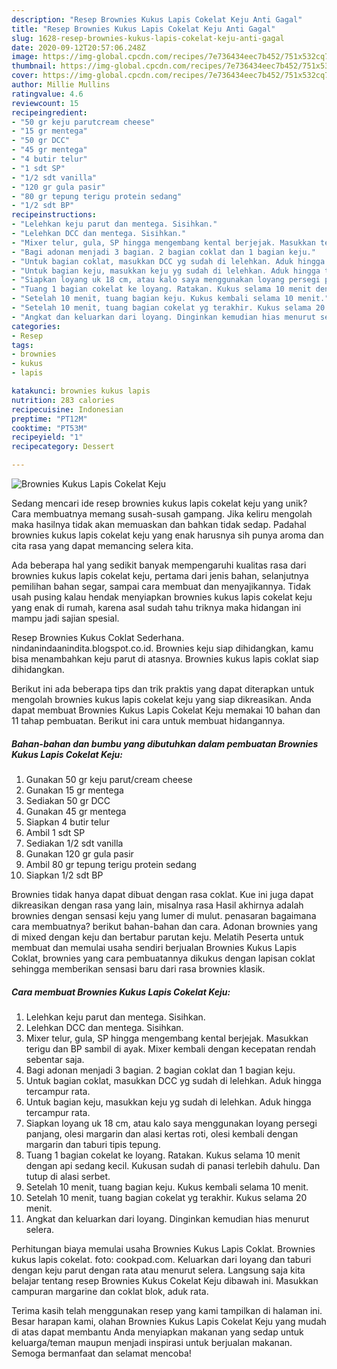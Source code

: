 ```yaml
---
description: "Resep Brownies Kukus Lapis Cokelat Keju Anti Gagal"
title: "Resep Brownies Kukus Lapis Cokelat Keju Anti Gagal"
slug: 1628-resep-brownies-kukus-lapis-cokelat-keju-anti-gagal
date: 2020-09-12T20:57:06.248Z
image: https://img-global.cpcdn.com/recipes/7e736434eec7b452/751x532cq70/brownies-kukus-lapis-cokelat-keju-foto-resep-utama.jpg
thumbnail: https://img-global.cpcdn.com/recipes/7e736434eec7b452/751x532cq70/brownies-kukus-lapis-cokelat-keju-foto-resep-utama.jpg
cover: https://img-global.cpcdn.com/recipes/7e736434eec7b452/751x532cq70/brownies-kukus-lapis-cokelat-keju-foto-resep-utama.jpg
author: Millie Mullins
ratingvalue: 4.6
reviewcount: 15
recipeingredient:
- "50 gr keju parutcream cheese"
- "15 gr mentega"
- "50 gr DCC"
- "45 gr mentega"
- "4 butir telur"
- "1 sdt SP"
- "1/2 sdt vanilla"
- "120 gr gula pasir"
- "80 gr tepung terigu protein sedang"
- "1/2 sdt BP"
recipeinstructions:
- "Lelehkan keju parut dan mentega. Sisihkan."
- "Lelehkan DCC dan mentega. Sisihkan."
- "Mixer telur, gula, SP hingga mengembang kental berjejak. Masukkan terigu dan BP sambil di ayak. Mixer kembali dengan kecepatan rendah sebentar saja."
- "Bagi adonan menjadi 3 bagian. 2 bagian coklat dan 1 bagian keju."
- "Untuk bagian coklat, masukkan DCC yg sudah di lelehkan. Aduk hingga tercampur rata."
- "Untuk bagian keju, masukkan keju yg sudah di lelehkan. Aduk hingga tercampur rata."
- "Siapkan loyang uk 18 cm, atau kalo saya menggunakan loyang persegi panjang, olesi margarin dan alasi kertas roti, olesi kembali dengan margarin dan taburi tipis tepung."
- "Tuang 1 bagian cokelat ke loyang. Ratakan. Kukus selama 10 menit dengan api sedang kecil. Kukusan sudah di panasi terlebih dahulu. Dan tutup di alasi serbet."
- "Setelah 10 menit, tuang bagian keju. Kukus kembali selama 10 menit."
- "Setelah 10 menit, tuang bagian cokelat yg terakhir. Kukus selama 20 menit."
- "Angkat dan keluarkan dari loyang. Dinginkan kemudian hias menurut selera."
categories:
- Resep
tags:
- brownies
- kukus
- lapis

katakunci: brownies kukus lapis 
nutrition: 283 calories
recipecuisine: Indonesian
preptime: "PT12M"
cooktime: "PT53M"
recipeyield: "1"
recipecategory: Dessert

---
```



![Brownies Kukus Lapis Cokelat Keju](https://img-global.cpcdn.com/recipes/7e736434eec7b452/751x532cq70/brownies-kukus-lapis-cokelat-keju-foto-resep-utama.jpg)

Sedang mencari ide resep brownies kukus lapis cokelat keju yang unik? Cara membuatnya memang susah-susah gampang. Jika keliru mengolah maka hasilnya tidak akan memuaskan dan bahkan tidak sedap. Padahal brownies kukus lapis cokelat keju yang enak harusnya sih punya aroma dan cita rasa yang dapat memancing selera kita.

Ada beberapa hal yang sedikit banyak mempengaruhi kualitas rasa dari brownies kukus lapis cokelat keju, pertama dari jenis bahan, selanjutnya pemilihan bahan segar, sampai cara membuat dan menyajikannya. Tidak usah pusing kalau hendak menyiapkan brownies kukus lapis cokelat keju yang enak di rumah, karena asal sudah tahu triknya maka hidangan ini mampu jadi sajian spesial.

Resep Brownies Kukus Coklat Sederhana. nindanindaanindita.blogspot.co.id. Brownies keju siap dihidangkan, kamu bisa menambahkan keju parut di atasnya. Brownies kukus lapis coklat siap dihidangkan.


Berikut ini ada beberapa tips dan trik praktis yang dapat diterapkan untuk mengolah brownies kukus lapis cokelat keju yang siap dikreasikan. Anda dapat membuat Brownies Kukus Lapis Cokelat Keju memakai 10 bahan dan 11 tahap pembuatan. Berikut ini cara untuk membuat hidangannya.

<!--inarticleads1-->

##### Bahan-bahan dan bumbu yang dibutuhkan dalam pembuatan Brownies Kukus Lapis Cokelat Keju:

1. Gunakan 50 gr keju parut/cream cheese
1. Gunakan 15 gr mentega
1. Sediakan 50 gr DCC
1. Gunakan 45 gr mentega
1. Siapkan 4 butir telur
1. Ambil 1 sdt SP
1. Sediakan 1/2 sdt vanilla
1. Gunakan 120 gr gula pasir
1. Ambil 80 gr tepung terigu protein sedang
1. Siapkan 1/2 sdt BP


Brownies tidak hanya dapat dibuat dengan rasa coklat. Kue ini juga dapat dikreasikan dengan rasa yang lain, misalnya rasa Hasil akhirnya adalah brownies dengan sensasi keju yang lumer di mulut. penasaran bagaimana cara membuatnya? berikut bahan-bahan dan cara. Adonan brownies yang di mixed dengan keju dan bertabur parutan keju. Melatih Peserta untuk membuat dan memulai usaha sendiri berjualan Brownies Kukus Lapis Coklat, brownies yang cara pembuatannya dikukus dengan lapisan coklat sehingga memberikan sensasi baru dari rasa brownies klasik. 

<!--inarticleads2-->

##### Cara membuat Brownies Kukus Lapis Cokelat Keju:

1. Lelehkan keju parut dan mentega. Sisihkan.
1. Lelehkan DCC dan mentega. Sisihkan.
1. Mixer telur, gula, SP hingga mengembang kental berjejak. Masukkan terigu dan BP sambil di ayak. Mixer kembali dengan kecepatan rendah sebentar saja.
1. Bagi adonan menjadi 3 bagian. 2 bagian coklat dan 1 bagian keju.
1. Untuk bagian coklat, masukkan DCC yg sudah di lelehkan. Aduk hingga tercampur rata.
1. Untuk bagian keju, masukkan keju yg sudah di lelehkan. Aduk hingga tercampur rata.
1. Siapkan loyang uk 18 cm, atau kalo saya menggunakan loyang persegi panjang, olesi margarin dan alasi kertas roti, olesi kembali dengan margarin dan taburi tipis tepung.
1. Tuang 1 bagian cokelat ke loyang. Ratakan. Kukus selama 10 menit dengan api sedang kecil. Kukusan sudah di panasi terlebih dahulu. Dan tutup di alasi serbet.
1. Setelah 10 menit, tuang bagian keju. Kukus kembali selama 10 menit.
1. Setelah 10 menit, tuang bagian cokelat yg terakhir. Kukus selama 20 menit.
1. Angkat dan keluarkan dari loyang. Dinginkan kemudian hias menurut selera.


Perhitungan biaya memulai usaha Brownies Kukus Lapis Coklat. Brownies kukus lapis cokelat. foto: cookpad.com. Keluarkan dari loyang dan taburi dengan keju parut dengan rata atau menurut selera. Langsung saja kita belajar tentang resep Brownies Kukus Cokelat Keju dibawah ini. Masukkan campuran margarine dan coklat blok, aduk rata. 

Terima kasih telah menggunakan resep yang kami tampilkan di halaman ini. Besar harapan kami, olahan Brownies Kukus Lapis Cokelat Keju yang mudah di atas dapat membantu Anda menyiapkan makanan yang sedap untuk keluarga/teman maupun menjadi inspirasi untuk berjualan makanan. Semoga bermanfaat dan selamat mencoba!
